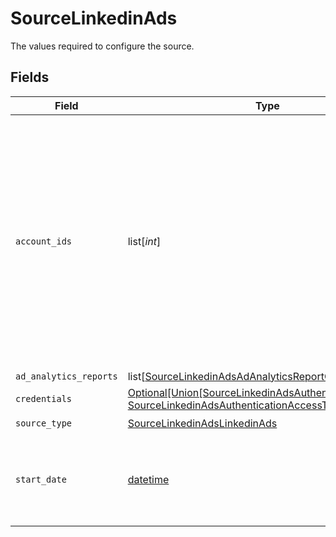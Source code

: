 # SourceLinkedinAds

The values required to configure the source.


## Fields

| Field                                                                                                                                                                                                                                                                                                                                 | Type                                                                                                                                                                                                                                                                                                                                  | Required                                                                                                                                                                                                                                                                                                                              | Description                                                                                                                                                                                                                                                                                                                           | Example                                                                                                                                                                                                                                                                                                                               |
| ------------------------------------------------------------------------------------------------------------------------------------------------------------------------------------------------------------------------------------------------------------------------------------------------------------------------------------- | ------------------------------------------------------------------------------------------------------------------------------------------------------------------------------------------------------------------------------------------------------------------------------------------------------------------------------------- | ------------------------------------------------------------------------------------------------------------------------------------------------------------------------------------------------------------------------------------------------------------------------------------------------------------------------------------- | ------------------------------------------------------------------------------------------------------------------------------------------------------------------------------------------------------------------------------------------------------------------------------------------------------------------------------------- | ------------------------------------------------------------------------------------------------------------------------------------------------------------------------------------------------------------------------------------------------------------------------------------------------------------------------------------- |
| `account_ids`                                                                                                                                                                                                                                                                                                                         | list[*int*]                                                                                                                                                                                                                                                                                                                           | :heavy_minus_sign:                                                                                                                                                                                                                                                                                                                    | Specify the account IDs to pull data from, separated by a space. Leave this field empty if you want to pull the data from all accounts accessible by the authenticated user. See the <a href="https://www.linkedin.com/help/linkedin/answer/a424270/find-linkedin-ads-account-details?lang=en">LinkedIn docs</a> to locate these IDs. | 123456789                                                                                                                                                                                                                                                                                                                             |
| `ad_analytics_reports`                                                                                                                                                                                                                                                                                                                | list[[SourceLinkedinAdsAdAnalyticsReportConfiguration](../../models/shared/sourcelinkedinadsadanalyticsreportconfiguration.md)]                                                                                                                                                                                                       | :heavy_minus_sign:                                                                                                                                                                                                                                                                                                                    | N/A                                                                                                                                                                                                                                                                                                                                   |                                                                                                                                                                                                                                                                                                                                       |
| `credentials`                                                                                                                                                                                                                                                                                                                         | [Optional[Union[SourceLinkedinAdsAuthenticationOAuth20, SourceLinkedinAdsAuthenticationAccessToken]]](../../models/shared/sourcelinkedinadsauthentication.md)                                                                                                                                                                         | :heavy_minus_sign:                                                                                                                                                                                                                                                                                                                    | N/A                                                                                                                                                                                                                                                                                                                                   |                                                                                                                                                                                                                                                                                                                                       |
| `source_type`                                                                                                                                                                                                                                                                                                                         | [SourceLinkedinAdsLinkedinAds](../../models/shared/sourcelinkedinadslinkedinads.md)                                                                                                                                                                                                                                                   | :heavy_check_mark:                                                                                                                                                                                                                                                                                                                    | N/A                                                                                                                                                                                                                                                                                                                                   |                                                                                                                                                                                                                                                                                                                                       |
| `start_date`                                                                                                                                                                                                                                                                                                                          | [datetime](https://docs.python.org/3/library/datetime.html#datetime-objects)                                                                                                                                                                                                                                                          | :heavy_check_mark:                                                                                                                                                                                                                                                                                                                    | UTC date in the format YYYY-MM-DD. Any data before this date will not be replicated.                                                                                                                                                                                                                                                  | 2021-05-17                                                                                                                                                                                                                                                                                                                            |